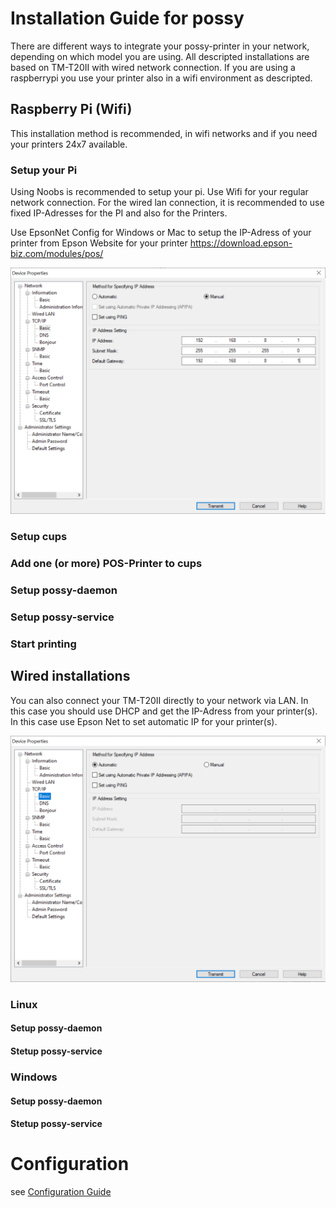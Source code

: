 # Installation Guide for possy

There are different ways to integrate your possy-printer in your network, depending on which model you are using. All descripted installations are based on TM-T20II with wired network connection. If you are using a raspberrypi you use your printer also in a wifi environment as descripted.

## Raspberry Pi (Wifi)
This installation method is recommended, in wifi networks and if you need your printers 24x7 available.

### Setup your Pi

Using Noobs is recommended to setup your pi. Use Wifi for your regular network connection. For the wired lan connection, it is recommended to use fixed IP-Adresses for the PI and also for the Printers.

Use EpsonNet Config for Windows or Mac to setup the IP-Adress of your printer from Epson Website for your printer
https://download.epson-biz.com/modules/pos/ 

![epson_dhcp](img/epsonNet_fixedIp.png)

### Setup cups

### Add one (or more) POS-Printer to cups

### Setup possy-daemon

### Setup possy-service

### Start printing

## Wired installations

You can also connect your TM-T20II directly to your network via LAN. In this case you should use DHCP and get the IP-Adress from your printer(s). In this case use Epson Net to set automatic IP for your printer(s).

![dhcp_screenshot](img/epsonNet_dhcp.png)

### Linux 

#### Setup possy-daemon

#### Stetup possy-service

### Windows 

#### Setup possy-daemon

#### Stetup possy-service



# Configuration 

see [Configuration Guide](CONFIGURATION.md)
